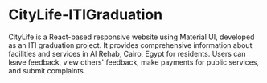 # CityLife-ITIGraduation
 CityLife is a React-based responsive website using Material UI, developed as an ITI graduation project. It provides comprehensive information about facilities and services in Al Rehab, Cairo, Egypt for residents. Users can leave feedback, view others' feedback, make payments for public services, and submit complaints.
